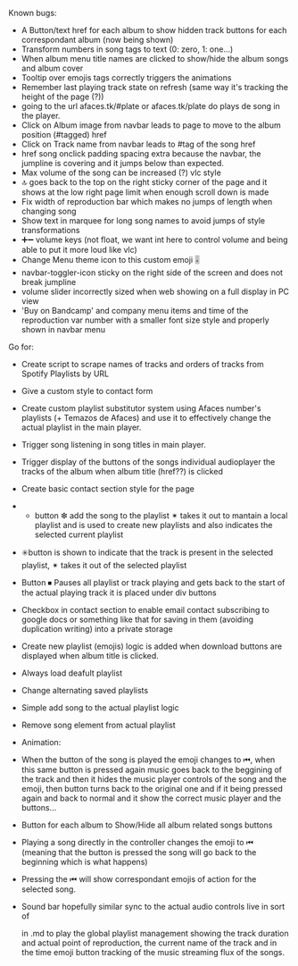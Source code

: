 Known bugs: 
- A Button/text href for each album to show hidden track buttons for each correspondant album (now being shown)
- Transform numbers in song tags to text (0: zero, 1: one...)
- When album menu title names are clicked to show/hide the album songs and album cover
- Tooltip over emojis tags correctly triggers the animations
- Remember last playing track state on refresh (same way it's tracking the height of the page (?))
- going to the url afaces.tk/#plate or afaces.tk/plate do plays de song in the player.
- Click on Album image from navbar leads to page to move to the album position (#tagged) href
- Click on Track name from navbar leads to #tag of the song href
- href song onclick padding spacing extra because the navbar, the jumpline is covering and it jumps below than expected.
- Max volume of the song can be increased (?) vlc style
- 🔝 goes back to the top on the right sticky corner of the page and it shows at the low right page limit when enough scroll down is made
- Fix width of reproduction bar which makes no jumps of length when changing song
- Show text in marquee for long song names to avoid jumps of style transformations
- ➕➖ volume keys (not float, we want int here to control volume and being able to put it more loud like vlc)
- Change Menu theme icon to this custom emoji 🎚️ 
- navbar-toggler-icon sticky on the right side of the screen and does not break jumpline
- volume slider incorrectly sized when web showing on a full display in PC view
- 'Buy on Bandcamp' and company menu items and time of the reproduction var number with a smaller font size style and properly shown in navbar menu

Go for:
- Create script to scrape names of tracks and orders of tracks from Spotify Playlists by URL
- Give a custom style to contact form
- Create custom playlist substitutor system using Afaces number's playlists (+ Temazos de Afaces) and use it to effectively
change the actual playlist in the main player.
- Trigger song listening in song titles in main player.
- Trigger display of the buttons of the songs individual audioplayer the tracks of the album when album title (href??) is clicked
- Create basic contact section style for the page
- - button ❇ add the song to the playlist ✴ takes it out to mantain a local playlist and is used to create new playlists and also indicates the selected current playlist
- ✳️button is shown to indicate that the track is present in the selected playlist, ✴ takes it out of the selected playlist
- Button ⏹ Pauses all playlist or track playing and gets back to the start of the actual playing track it is placed under div buttons 
- Checkbox in contact section to enable email contact subscribing to google docs or something like that for saving in them (avoiding duplication writing) into a private storage
- Create new playlist (emojis) logic is added when download buttons are displayed when album title is clicked.
- Always load deafult playlist
- Change alternating saved playlists
- Simple add song to the actual playlist logic
- Remove song element from actual playlist

- Animation:
- When the button of the song is played the emoji changes to ⏮, when this same button is pressed again music goes back to the beggining of the track 
and then it hides the music player controls of the song and the emoji, then button turns back to the original one and if it being pressed again and back to normal and it show the correct music player and the buttons...
- Button for each album to Show/Hide all album related songs buttons 
- Playing a song directly in the controller changes the emoji to ⏮ (meaning that the button is pressed the song will go back to the beginning which is what happens)
- Pressing the ⏮ will show correspondant emojis of action for the selected song.
- Sound bar hopefully similar sync to the actual audio controls live in sort of <div> in .md to play the global playlist management showing the track duration and actual point of reproduction, the current name of the track and in the time emoji button tracking of the music streaming flux of the songs.
